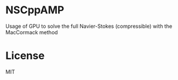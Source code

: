 # NSCppAMP
Usage of GPU to solve the full Navier-Stokes (compressible) with the MacCormack method

# License
MIT
